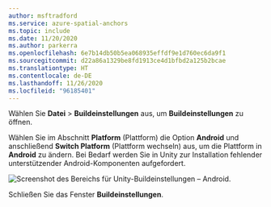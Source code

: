 ```yaml
---
author: msftradford
ms.service: azure-spatial-anchors
ms.topic: include
ms.date: 11/20/2020
ms.author: parkerra
ms.openlocfilehash: 6e7b14db50b5ea068935effdf9e1d760ec6da9f1
ms.sourcegitcommit: d22a86a1329be8fd1913ce4d1bfbd2a125b2bcae
ms.translationtype: HT
ms.contentlocale: de-DE
ms.lasthandoff: 11/26/2020
ms.locfileid: "96185401"
---
```

Wählen Sie **Datei** > **Buildeinstellungen** aus, um **Buildeinstellungen** zu öffnen.

Wählen Sie im Abschnitt **Platform** (Plattform) die Option **Android** und anschließend **Switch Platform** (Plattform wechseln) aus, um die Plattform in **Android** zu ändern. Bei Bedarf werden Sie in Unity zur Installation fehlender unterstützender Android-Komponenten aufgefordert.  

   ![Screenshot des Bereichs für Unity-Buildeinstellungen – Android.](./media/spatial-anchors-unity/unity-android-build-settings.png)  

Schließen Sie das Fenster **Buildeinstellungen**.

